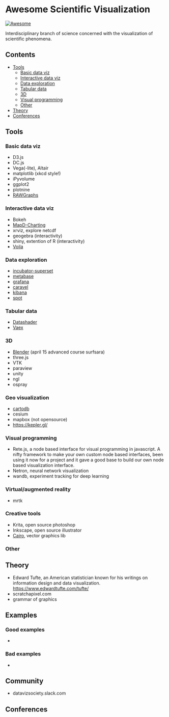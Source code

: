 # Awesome Scientific Visualization 
[![Awesome](https://awesome.re/badge.svg)](https://awesome.re)

Interdisciplinary branch of science concerned with the visualization of scientific phenomena.

## Contents
- [Tools](#tools)
    - [Basic data viz](#basic-data-viz)
    - [Interactive data viz ](#interactive-data-viz)
    - [Data exploration](#data-exploration)
    - [Tabular data](#tabular-data)
    - [3D](#3d)
    - [Visual programming](#visual-programming)
    - [Other](#other)
- [Theory](#theory)
- [Conferences](#conferences)

## Tools

### Basic data viz
- D3.js 
- DC.js
- Vega(-lite), Altair
- matplotlib (xkcd style!)
- iPyvolume
- ggplot2
- plotnine
- [RAWGraphs](https://github.com/densitydesign/raw)

### Interactive data viz 
- Bokeh
- [MapD-Charting](https://github.com/omnisci/mapd-charting)
- xrviz, explore netcdf 
- geogebra (interactivity)
- shiny, extention of R (interactivity)
- [Voila](https://github.com/voila-dashboards/voila)


### Data exploration
- [incubator-superset](https://github.com/apache/incubator-superset) 
- [metabase](https://github.com/metabase/metabase)
- [grafana](https://github.com/grafana/grafana)
- [caravel](https://github.com/ddol/caravel)
- [kibana](https://github.com/elastic/kibana)
- [spot](https://spot.apache.org/)


### Tabular data
- [Datashader](https://datashader.org/)
- [Vaex](https://github.com/vaexio/vaex)

### 3D
- [Blender](https://www.blender.org/) (april 15 advanced course surfsara)
- three.js
- VTK
- paraview
- unity
- ngl 
- ospray

### Geo visualization
- [cartodb](https://github.com/CartoDB/cartodb)
- cesium
- mapbox (not opensource)
- https://kepler.gl/

### Visual programming
- Rete.js, a node based interface for visual programming in javascript. A nifty framework to make your own custom node based interfaces, been using it now for a project and it gave a good base to build our own node based visualization interface. 
- Netron, neural network visualization
- wandb, experiment tracking for deep learning

### Virtual/augmented reality
 - mrtk

### Creative tools
- Krita, open source photoshop
- Inkscape, open source illustrator
- [Cairo](https://www.cairographics.org/), vector graphics lib

### Other


## Theory
- Edward Tufte, an American statistician known for his writings on information design and data visualization. https://www.edwardtufte.com/tufte/
- scratchapixel.com
- grammar of graphics

## Examples
### Good examples
- 
### Bad examples
- 

## Community

- datavizsociety.slack.com


## Conferences
